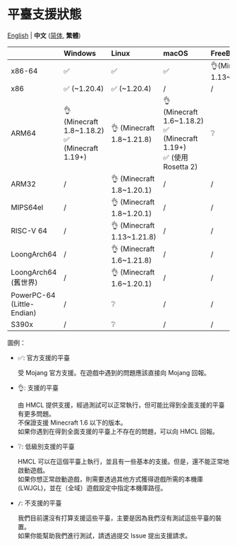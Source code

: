 # 平臺支援狀態

[English](PLATFORM.md) | **中文** ([简体](PLATFORM_zh.md), **繁體**)

|                            | Windows                                           | Linux                      | macOS                                                                  | FreeBSD                   |
|----------------------------|:--------------------------------------------------|:---------------------------|:-----------------------------------------------------------------------|:--------------------------|
| x86-64                     | ✅️                                                | ✅️                         | ✅️                                                                     | 👌(Minecraft 1.13~1.21.8) |
| x86                        | ✅️ (~1.20.4)                                      | ✅️ (~1.20.4)               | /                                                                      | /                         |
| ARM64                      | 👌 (Minecraft 1.8~1.18.2)<br/>✅ (Minecraft 1.19+) | 👌 (Minecraft 1.8~1.21.8)  | 👌 (Minecraft 1.6~1.18.2)<br/>✅ (Minecraft 1.19+)<br/>✅ (使用 Rosetta 2) | ❔                         |
| ARM32                      | /️                                                | 👌 (Minecraft 1.8~1.20.1)  | /                                                                      | /                         |
| MIPS64el                   | /                                                 | 👌 (Minecraft 1.8~1.20.1)  | /                                                                      | /                         |
| RISC-V 64                  | /                                                 | 👌 (Minecraft 1.13~1.21.8) | /                                                                      | /                         |
| LoongArch64                | /                                                 | 👌 (Minecraft 1.6~1.21.8)  | /                                                                      | /                         |
| LoongArch64 (舊世界)          | /                                                 | 👌 (Minecraft 1.6~1.20.1)  | /                                                                      | /                         |
| PowerPC-64 (Little-Endian) | /                                                 | ❔                          | /                                                                      | /                         |
| S390x                      | /                                                 | ❔                          | /                                                                      | /                         |

圖例：

* ✅: 官方支援的平臺

  受 Mojang 官方支援。在遊戲中遇到的問題應該直接向 Mojang 回報。

* 👌: 支援的平臺

  由 HMCL 提供支援，經過測試可以正常執行，但可能比得到全面支援的平臺有更多問題。  
  不保證支援 Minecraft 1.6 以下的版本。  
  如果你遇到在得到全面支援的平臺上不存在的問題，可以向 HMCL 回報。

* ❔: 低級別支援的平臺

  HMCL 可以在這個平臺上執行，並且有一些基本的支援。但是，還不能正常地啟動遊戲。  
  如果你想正常啟動遊戲，則需要透過其他方式獲得遊戲所需的本機庫 (LWJGL)，並在（全域）遊戲設定中指定本機庫路徑。

* `/`: 不支援的平臺

  我們目前還沒有打算支援這些平臺，主要是因為我們沒有測試這些平臺的裝置。  
  如果你能幫助我們進行測試，請透過提交 Issue 提出支援請求。